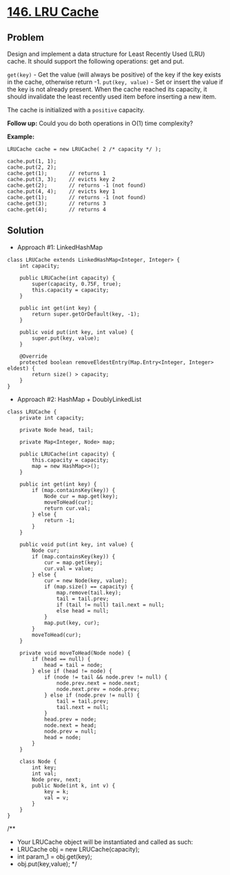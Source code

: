 # <a href='https://leetcode.com/problems/lru-cache/'>146. LRU Cache</a>

## Problem
Design and implement a data structure for Least Recently Used (LRU) cache. It should support the following operations: get and put.

```get(key)``` - Get the value (will always be positive) of the key if the key exists in the cache, otherwise return -1.
```put(key, value)``` - Set or insert the value if the key is not already present. When the cache reached its capacity, it should invalidate the least recently used item before inserting a new item.

The cache is initialized with a ```positive``` capacity.

<strong>Follow up:</strong>
Could you do both operations in O(1) time complexity?

<strong>Example:</strong>
```
LRUCache cache = new LRUCache( 2 /* capacity */ );

cache.put(1, 1);
cache.put(2, 2);
cache.get(1);       // returns 1
cache.put(3, 3);    // evicts key 2
cache.get(2);       // returns -1 (not found)
cache.put(4, 4);    // evicts key 1
cache.get(1);       // returns -1 (not found)
cache.get(3);       // returns 3
cache.get(4);       // returns 4
```

## Solution
- Approach #1: LinkedHashMap
```
class LRUCache extends LinkedHashMap<Integer, Integer> {
    int capacity;

    public LRUCache(int capacity) {
        super(capacity, 0.75F, true);
        this.capacity = capacity;
    }
    
    public int get(int key) {
        return super.getOrDefault(key, -1);
    }
    
    public void put(int key, int value) {
        super.put(key, value);
    }
    
    @Override
    protected boolean removeEldestEntry(Map.Entry<Integer, Integer> eldest) {
        return size() > capacity;
    }
}
```

- Approach #2: HashMap + DoublyLinkedList
```
class LRUCache {
    private int capacity;
    
    private Node head, tail;
    
    private Map<Integer, Node> map;

    public LRUCache(int capacity) {
        this.capacity = capacity;
        map = new HashMap<>();
    }
    
    public int get(int key) {
        if (map.containsKey(key)) {
            Node cur = map.get(key);
            moveToHead(cur);
            return cur.val;
        } else {
            return -1;
        }
    }
    
    public void put(int key, int value) {
        Node cur;
        if (map.containsKey(key)) {
            cur = map.get(key);
            cur.val = value;
        } else {
            cur = new Node(key, value);
            if (map.size() == capacity) {
                map.remove(tail.key);
                tail = tail.prev;
                if (tail != null) tail.next = null;
                else head = null;
            }
            map.put(key, cur);
        }
        moveToHead(cur);
    }
    
    private void moveToHead(Node node) {
        if (head == null) {
            head = tail = node;
        } else if (head != node) {
            if (node != tail && node.prev != null) {
                node.prev.next = node.next;
                node.next.prev = node.prev;
            } else if (node.prev != null) {
                tail = tail.prev;
                tail.next = null;
            }
            head.prev = node;
            node.next = head;
            node.prev = null;
            head = node;
        }
    }
    
    class Node {
        int key;
        int val;
        Node prev, next;
        public Node(int k, int v) {
            key = k;
            val = v;
        }
    }
}
```

/**
 * Your LRUCache object will be instantiated and called as such:
 * LRUCache obj = new LRUCache(capacity);
 * int param_1 = obj.get(key);
 * obj.put(key,value);
 */

